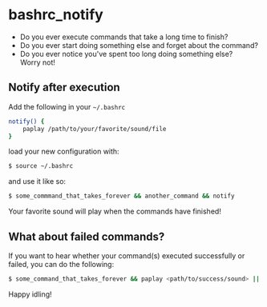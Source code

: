 # bashrc_notify
- Do you ever execute commands that take a long time to finish?
- Do you ever start doing something else and forget about the command?
- Do you ever notice you've spent too long doing something else?  
Worry not!

## Notify after execution
Add the following in your `~/.bashrc`
```sh
notify() {
    paplay /path/to/your/favorite/sound/file
}
```

load your new configuration with:
```sh
$ source ~/.bashrc
```

and use it like so:
```sh
$ some_commmand_that_takes_forever && another_command && notify
```

Your favorite sound will play when the commands have finished!

## What about failed commands?
If you want to hear whether your command(s) executed successfully or failed, you can do the following:
```sh
$ some_command_that_takes_forever && paplay <path/to/success/sound> || paplay <path/to/failure/sound>
```

Happy idling!
